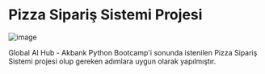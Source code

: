 # Pizza Sipariş Sistemi Projesi

![image](https://user-images.githubusercontent.com/74743028/224800276-6b053c92-e439-431d-9094-69466cbe4b1c.png)


Global AI Hub - Akbank Python Bootcamp'i sonunda istenilen Pizza Sipariş Sistemi projesi olup gereken adımlara uygun olarak yapılmıştır. 
